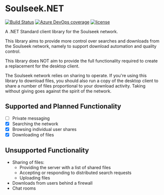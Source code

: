 # Soulseek.NET

[![Build Status](https://jpdillingham.visualstudio.com/Soulseek.NET/_apis/build/status/Soulseek.NET-CI)](https://jpdillingham.visualstudio.com/Soulseek.NET/_build/latest?definitionId=2)
[![Azure DevOps coverage](https://img.shields.io/azure-devops/coverage/jpdillingham/3416406e-e4a8-4bf2-8a6e-75beec2d24e3/2.svg)](https://jpdillingham.visualstudio.com/Soulseek.NET/_build/results?buildId=53&view=codecoverage-tab)
[![license](https://img.shields.io/github/license/jpdillingham/Soulseek.NET.svg)](https://github.com/jpdillingham/Soulseek.NET/blob/master/LICENSE)

A .NET Standard client library for the Soulseek network.

This library aims to provide more control over searches and downloads
from the Soulseek network, namely to support download automation and
quality control.

This library does NOT aim to provide the full functionality required to create 
a replacement for the desktop client.

The Soulseek network relies on sharing to operate.  If you're using this library to
download files, you should also run a copy of the desktop client to share a number of 
files proportional to your download activity.  Taking without giving goes against the
spirit of the network.

## Supported and Planned Functionality

- [ ] Private messaging
- [x] Searching the network 
- [x] Browsing individual user shares
- [x] Downloading of files

## Unsupported Functionality

- Sharing of files:
  - Providing the server with a list of shared files
  - Accepting or responding to distributed search requests
  - Uploading files
- Downloads from users behind a firewall
- Chat rooms
